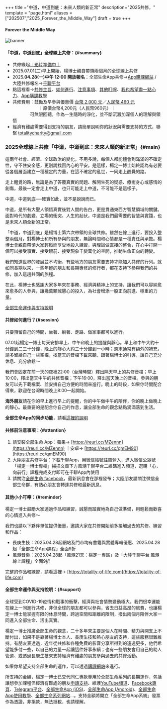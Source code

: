 +++
title ="中道，中道到底：未來人類的新正常"
description="2025共修，"
template = "page.html"
aliases = ["202507","2025_Forever_the_Middle_Way"]
draft = true
+++
#### Forever the Middle Way
![banner](https://cdn.totality-of-life.com/S10_2025_Forever_the_Middle_Way/2025_Forever_the_Middle_Way.jpg)

#### 「中道，中道到底」全球線上共修：{#summary}
* 共修緣起[｜影片準備中｜](https://youtu.be/31PvSiJWjNs)
* 2025.07.01(二)早上開始，楊博士親自帶領兩個月的全球線上共修
* 2025.**04.28(一)中午 12:00 開放報名**：全部生命App共修→[App購課網站](https://store.totality-of-life.com) / 大陸共修報名→[千聊平台](https://m.qlchat.com/wechat/page/channel-intro?channelId=2000021724882304)
* 點這裡看→[共修主旨](https://totality-of-life.com/2025_Forever_the_Middle_Way/#main)、[如何進行](https://totality-of-life.com/2025_Forever_the_Middle_Way/#session)、[注意事項](https://totality-of-life.com/2025_Forever_the_Middle_Way/#attention)、[其他叮嚀](https://totality-of-life.com/2025_Forever_the_Middle_Way/#reminder)、[我也希望盡一點心力](https://totality-of-life.com/2025_Forever_the_Middle_Way/#support)、[App購課教學](https://fb.watch/d5S8J7Sbtp/) 
* 共修費用：鼓勵及早參與優惠價 [台幣 2,000 元](https://store.totality-of-life.com)／[人民幣 460 元](https://m.qlchat.com/wechat/page/channel-intro?channelId=2000014099544174&sourceNo=shareapp)<br>
　　　　　　｜原價台幣4,200元（人民幣960元）｜<br>
  　　　　可無限回聽，作為一生隨時的淨化，並不斷沉澱加深個人的理解與領悟<br>
* 經濟有難處需要得到支持的朋友，請簡單說明你的狀況與需要支持的方式，聯繫 [totalitycharity@gmail.com](mailto:totalitycharity@gmail.com?subject=請協助我參與「中道，中道到底」共修，謝謝！&body=請簡單說明個人狀況和所需要的支持方式)

### 2025全球線上共修「中道，中道到底：未來人類的新正常」{#main}

這兩年社會、經濟、全球政治的變化，不用多說，每個人都能體會到滿滿的不確定性，守不住安全感，更別說找回內心的平安。是這樣，楊定一博士始終認為有必要從各個層面建立一種穩定的力量，在這不確定的亂世，一同走上醒覺的路。

走上醒覺的路，無論是為了答覆真實的問題、解開生死的疑惑、療癒身心或感情的創傷，最後一定會走上中道，也只可能走上中道，不可能不是這樣子。

中道，中道到底──確實如此，並不是說說而已。

中道，是所有大聖人領悟真實後對人間的告白，更是貫通東西方智慧領域的關鍵。面對時代的劇變、立場的衝突、人生的起伏，中道是我們最需要的智慧與實踐，也是未來人類全新的正常。

「中道，中道到底」是楊博士第六次帶領的全球共修。雖然在線上進行，要投入整整兩個月，對楊博士和所有參與的朋友，無論時間和心情都是一種責任與承擔。楊博士會親自帶領大家輕鬆而享受地投入練習，與理論做直接的整合，在心中打開一個可以接受事實、接受眼前、接受現象千變萬化的空間，推動生命正向的轉變。

我們知道世界的發展並不均衡，有些地方的朋友需要支持才能加入共修的行列。就如同長期以來，一些年輕的朋友和長期專修的修行者，都在支持下參與我們的共修，加入這趟共同的旅程。

在此，楊博士也感謝大家多年來在事務、經濟與精神上的支持，讓我們可以容納愈來愈多的人參與，讓幾萬顆誠懇心的投入，為社會增添一股正向前進、穩重的力量。

[全部生命運作與支持說明](https://totality-of-life.com/2025_Forever_the_Middle_Way/#support)

#### 共修如何進行？{#session}

只要預留自己的時間，坐著、躺著、走路、做家事都可以進行。

07.01起楊定一博士每天安排早上、中午和晚上的提醒與靜心。早上和中午大約十分鐘到二三十分鐘，晚上的靜心大約三十分鐘到一小時；週末通常有額外的補充，請多留給自己一些空檔，找當天的音檔下載來聽，跟著楊博士的引導，讓自己充分休息、充分放鬆～

我們會固定在前一天的夜裡22:00（台灣時間）釋出隔天早上的共修音檔；早上10:00，釋出當天中午的共修音檔；下午16:00，釋出當天晚上的音檔。參與的朋友可以先下載檔案、並安排自己方便的時間來進行。晚上的時段，如果你時間配合得來，歡迎在台灣時間晚上8:00一起開始。

**海外朋友**請在你的早上進行早上的提醒，你的中午做中午的陪伴，你的晚上做晚上的靜心。最重要的是配合你自己的作息，讓全部生命的觀念點點滴滴落到生活。

**全部生命App的同步功能**，請看[這裡的說明](https://totality-of-life.com/app/)

#### 共修前注意事項：{#attention}

1. 請安裝全部生命 App：蘋果→ [https://reurl.cc/MZennn](https://reurl.cc/MZennn) ｜安卓→ [https://reurl.cc/qmEM90](https://reurl.cc/qmEM90)
2. 大陸朋友共修平台：下載千聊App，用微信帳號註冊登入，進入微信公眾號「楊定一博士專欄」掃描文章下方風潮千聊平台二維碼進入頻道，選購「心，向前行」課程完成支付即可在千聊App內使用
3. 請關注[全部生命 facebook](https://www.facebook.com/TheTotalityOfLife)，最新訊息會在那裡發布；大陸朋友請關注微信全部生命群，有熱心朋友會轉達共修和最新訊息。

#### 其他小小叮嚀：{#reminder}

楊定一博士鼓勵大家透過作品和練習，誠懇而踏實地為自己做準備，用輕鬆而歡喜的心情進入共修～

我們也請以下夥伴單位提供優惠，邀請大家在共修開始前多接觸過去的共修、練習和作品：
- 長庚生技：2025.04.28起網站及門市均有書籍與實體專輯優惠、2025.04.28起「全部生命App課程」全面9折<br>
- 風潮音樂：2025.04.28起「風潮21天：楊定一專區」及「大陸千聊平台 風潮線上課程」全面9折<br>

完整的作品和練習，請看這裡→ [https://totality-of-life.com](https://totality-of-life.com)

#### 全部生命運作與支持說明：{#support}

全球受到COVID-19疫情和戰事的衝擊，經濟與社會情勢變動極大。我們很幸運能在線上一同進行共修，非但全球的朋友都可以參與，省去日益高昂的旅費，也讓楊定一博士能掌握有限的休息時間，跨過空間和距離的限制，撥出兩個月陪伴大家一同進入全部生命、活出真實。

楊定一博士推廣全部生命的觀念，二十多年來主要是個人在時間、精力與開支上不斷付出，如果不是靠著楊博士本人、長庚生技和熱心朋友的支持，這些服務很難維持。有朋友表達過，近年從共修和各種免費的影音分享所得到的遠遠更多，他們希望能多付一些，以自己的力量一起讓這件好事永續；也有一些朋友會用自己的助人管道、或透過長庚生技來支持經濟有難處的朋友參與過去的共修活動。

如果你希望支持全部生命的運作，可以透過[購課網站](https://store.totality-of-life.com/support)來進行。

所支持的金額，楊定一博士已交代同仁專款專用於全部生命系列的長期運作，包括讓想參加課程但經濟有難處的朋友[申請支持](mailto:totalitycharity@gmail.com?subject=請協助我參與課程，謝謝！&body=請簡單說明個人狀況和所需要的支持方式)、維護[YouTube頻道](https://www.youtube.com/channel/UCEFnjJl7BoLtAbzpX_ELL-g)、[Facebook專頁](https://www.facebook.com/TheTotalityOfLife/)、[Telegram平台](https://t.me/ConsciousnessOnly)、[全部生命App (iOS)](https://apps.apple.com/us/app/全部生命/id1562059559)、[全部生命App (Android)](https://play.google.com/store/apps/details?id=app.totality)、[全部生命App使用教學](https://totality-of-life.com/app/)、[全部生命系列網站](https://totality-of-life.com/)…。支持金額將開立「全部生命App系統」發票作為憑證，非捐款，無法抵稅，也請理解。

